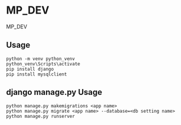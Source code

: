 # MP_DEV
MP_DEV
## Usage
    python -m venv python_venv
    python_venv\Scripts\activate
	pip install django
	pip install mysqlclient
## django manage.py Usage
	python manage.py makemigrations <app name>
	python manage.py migrate <app name> --database=<db setting name>
	python manage.py runserver